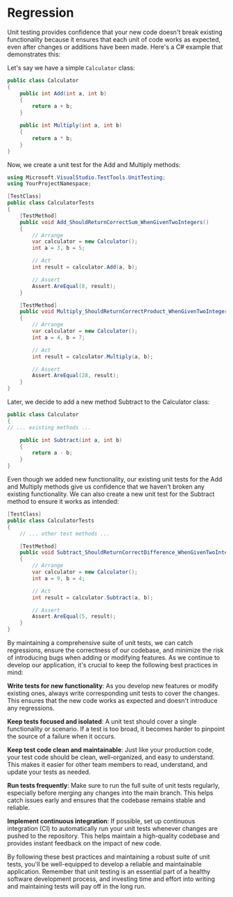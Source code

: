 # Regression
Unit testing provides confidence that your new code doesn't break existing functionality because it ensures that each unit of code works as expected, even after changes or additions have been made. Here's a C# example that demonstrates this:

Let's say we have a simple `Calculator` class:

```csharp
public class Calculator
{
    public int Add(int a, int b)
    {
        return a + b;
    }

    public int Multiply(int a, int b)
    {
        return a * b;
    }
}
```
Now, we create a unit test for the Add and Multiply methods:

```csharp
using Microsoft.VisualStudio.TestTools.UnitTesting;
using YourProjectNamespace;

[TestClass]
public class CalculatorTests
{
    [TestMethod]
    public void Add_ShouldReturnCorrectSum_WhenGivenTwoIntegers()
    {
        // Arrange
        var calculator = new Calculator();
        int a = 3, b = 5;

        // Act
        int result = calculator.Add(a, b);

        // Assert
        Assert.AreEqual(8, result);
    }

    [TestMethod]
    public void Multiply_ShouldReturnCorrectProduct_WhenGivenTwoIntegers()
    {
        // Arrange
        var calculator = new Calculator();
        int a = 4, b = 7;

        // Act
        int result = calculator.Multiply(a, b);

        // Assert
        Assert.AreEqual(28, result);
    }
}
```

Later, we decide to add a new method Subtract to the Calculator class:

```csharp
public class Calculator
{
// ... existing methods ...

    public int Subtract(int a, int b)
    {
        return a - b;
    }
}
```

Even though we added new functionality, our existing unit tests for the Add and Multiply methods give us confidence that we haven't broken any existing functionality. We can also create a new unit test for the Subtract method to ensure it works as intended:

```csharp
[TestClass]
public class CalculatorTests
{
    // ... other test methods ...

    [TestMethod]
    public void Subtract_ShouldReturnCorrectDifference_WhenGivenTwoIntegers()
    {
        // Arrange
        var calculator = new Calculator();
        int a = 9, b = 4;

        // Act
        int result = calculator.Subtract(a, b);

        // Assert
        Assert.AreEqual(5, result);
    }
}
```

By maintaining a comprehensive suite of unit tests, we can catch regressions, ensure the correctness of our codebase, and minimize the risk of introducing bugs when adding or modifying features. As we continue to develop our application, it's crucial to keep the following best practices in mind:

**Write tests for new functionality**: As you develop new features or modify existing ones, always write corresponding unit tests to cover the changes. This ensures that the new code works as expected and doesn't introduce any regressions.

**Keep tests focused and isolated**: A unit test should cover a single functionality or scenario. If a test is too broad, it becomes harder to pinpoint the source of a failure when it occurs.

**Keep test code clean and maintainable**: Just like your production code, your test code should be clean, well-organized, and easy to understand. This makes it easier for other team members to read, understand, and update your tests as needed.

**Run tests frequently**: Make sure to run the full suite of unit tests regularly, especially before merging any changes into the main branch. This helps catch issues early and ensures that the codebase remains stable and reliable.

**Implement continuous integration**: If possible, set up continuous integration (CI) to automatically run your unit tests whenever changes are pushed to the repository. This helps maintain a high-quality codebase and provides instant feedback on the impact of new code.



By following these best practices and maintaining a robust suite of unit tests, you'll be well-equipped to develop a reliable and maintainable application. Remember that unit testing is an essential part of a healthy software development process, and investing time and effort into writing and maintaining tests will pay off in the long run.
